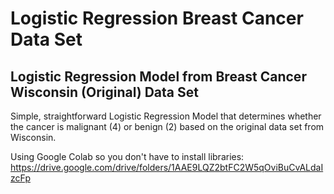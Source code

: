 # Logistic Regression Breast Cancer Data Set

## Logistic Regression Model from Breast Cancer Wisconsin (Original) Data Set

Simple, straightforward Logistic Regression Model that determines whether the cancer is malignant (4) or benign (2) based on the original data set from Wisconsin. 

Using Google Colab so you don't have to install libraries:
https://drive.google.com/drive/folders/1AAE9LQZ2btFC2W5qOviBuCvALdaIzcFp
